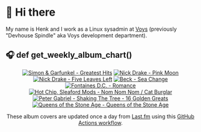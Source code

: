 # 👋 Hi there

My name is Henk and I work as a Linux sysadmin at <a href="https://www.voys.co/about/">Voys</a> (previously "Devhouse Spindle" aka Voys development department).

## 🎧 def get_weekly_album_chart()
<!-- lastfm -->
<p align="center"><a href="https://www.last.fm/music/Simon+&+Garfunkel/Greatest+Hits"><img src="https://lastfm.freetls.fastly.net/i/u/64s/f46fe8ac8dde30e7d4492b881e63e01a.png" title="Simon & Garfunkel - Greatest Hits"></a> <a href="https://www.last.fm/music/Nick+Drake/Pink+Moon"><img src="https://lastfm.freetls.fastly.net/i/u/64s/dc70139e0457a04d2749fe062647fc79.png" title="Nick Drake - Pink Moon"></a> <a href="https://www.last.fm/music/Nick+Drake/Five+Leaves+Left"><img src="https://lastfm.freetls.fastly.net/i/u/64s/eb968db6df642125c2cec2d2b0042187.png" title="Nick Drake - Five Leaves Left"></a> <a href="https://www.last.fm/music/Beck/Sea+Change"><img src="https://lastfm.freetls.fastly.net/i/u/64s/cbe06e7f17ca878f52739d9c5b315280.jpg" title="Beck - Sea Change"></a> <a href="https://www.last.fm/music/Fontaines+D.C./Romance"><img src="https://lastfm.freetls.fastly.net/i/u/64s/4f4ae1fdc6b81d93c41c0054d596ccf0.png" title="Fontaines D.C. - Romance"></a> <a href="https://www.last.fm/music/Hot+Chip,+Sleaford+Mods/Nom+Nom+Nom+%2F+Cat+Burglar"><img src="https://lastfm.freetls.fastly.net/i/u/64s/664ef3b3baf8aea77ec78cc2ac9e80a7.png" title="Hot Chip, Sleaford Mods - Nom Nom Nom / Cat Burglar"></a> <a href="https://www.last.fm/music/Peter+Gabriel/Shaking+The+Tree+-+16+Golden+Greats"><img src="https://lastfm.freetls.fastly.net/i/u/64s/13b1999b76e842ee9d607e9c0b36177b.jpg" title="Peter Gabriel - Shaking The Tree - 16 Golden Greats"></a> <a href="https://www.last.fm/music/Queens+of+the+Stone+Age/Queens+of+the+Stone+Age"><img src="https://lastfm.freetls.fastly.net/i/u/64s/383d9d012f2c4c19cc85ad1b433f8d94.png" title="Queens of the Stone Age - Queens of the Stone Age"></a> </p>

<p align="center">These album covers are updated once a day from <a href="https://www.last.fm/user/hbokh">Last.fm</a> using this <a href="https://github.com/marketplace/actions/lastfm-to-markdown">GitHub Actions workflow</a>.</p>
